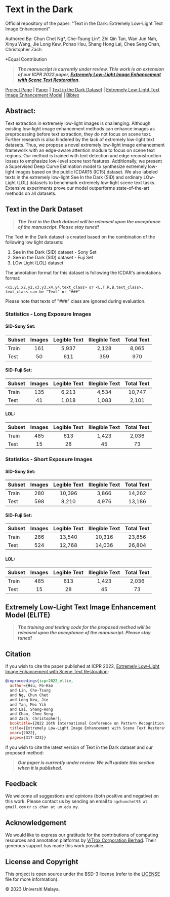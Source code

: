 # Text in the Dark

Official repository of the paper: "Text in the Dark: Extremely Low-Light Text Image
Enhancement"

Authored By:
Chun Chet Ng*, Che-Tsung Lin*, Zhi Qin Tan, Wan Jun Nah, Xinyu Wang, Jie Long Kew, Pohao Hsu, Shang Hong Lai, Chee Seng Chan, Christopher Zach

*Equal Contribution

> ***The manuscript is currently under review. This work is an extension of our ICPR 2022 paper, [Extremely Low-Light Image Enhancement with Scene Text Restoration](https://ieeexplore.ieee.org/document/9956716).***

[Project Page](https://chunchet-ng.github.io/Text-in-the-Dark/) | [Paper]() | [Text in the Dark Dataset](#text-in-the-dark-dataset) | [Extremely Low-Light Text Image Enhancement Model](#extremely-low-light-text-image-enhancement-model-elite) | [Bibtex](#citation)

## Abstract:
Text extraction in extremely low-light images is challenging. Although existing low-light image enhancement methods can enhance images as preprocessing before text extraction, they do not focus on scene text. Further research is also hindered by the lack of extremely low-light text datasets. Thus, we propose a novel extremely low-light image enhancement framework with an edge-aware attention module to focus on scene text regions. Our method is trained with text detection and edge reconstruction losses to
emphasize low-level scene text features. Additionally, we present a Supervised Deep Curve Estimation model to synthesize extremely low-light images based on the public ICDAR15 (IC15) dataset. We also labeled texts in the extremely low-light See In the Dark (SID) and ordinary LOw-Light (LOL) datasets to benchmark extremely low-light scene text tasks. Extensive experiments prove our model outperforms state-of-the-art methods on all datasets.

## Text in the Dark Dataset
> ***The Text in the Dark dataset will be released upon the acceptance of the manuscript. Please stay tuned!***

The Text in the Dark dataset is created based on the combination of the following low light datasets:

1. See in the Dark (SID) dataset - Sony Set
2. See in the Dark (SID) dataset - Fuji Set
3. LOw Light (LOL) dataset

The annotation format for this dataset is following the ICDAR's annotations format:

``<x1,y1,x2,y2,x3,y3,x4,y4,text_class> or <L,T,R,B,text_class>, text_class can be "Text" or "###"``

Please note that texts of "###" class are ignored during evaluation.

### Statistics - Long Exposure Images
#### SID-Sony Set:
| Subset | Images | Legible Text | Illegible Text | Total Text |
| :--- | :----: | :----: | :----: | :----: |
| Train | 161 | 5,937 | 2,128 | 8,065 |
| Test | 50 | 611 | 359 | 970 |

#### SID-Fuji Set:
| Subset | Images | Legible Text | Illegible Text | Total Text |
| :--- | :----: | :----: | :----: | :----: |
| Train | 135 | 6,213 | 4,534 | 10,747 |
| Test | 41 | 1,018 | 1,083 | 2,101 |

#### LOL:
| Subset | Images | Legible Text | Illegible Text | Total Text |
| :--- | :----: | :----: | :----: | :----: |
| Train | 485 | 613 | 1,423 | 2,036 |
| Test | 15 | 28 | 45 | 73 |

### Statistics - Short Exposure Images
#### SID-Sony Set:
| Subset | Images | Legible Text | Illegible Text | Total Text |
| :--- | :----: | :----: | :----: | :----: |
| Train | 280 | 10,396 | 3,866 | 14,262 |
| Test | 598 | 8,210 | 4,976 | 13,186 |

#### SID-Fuji Set:
| Subset | Images | Legible Text | Illegible Text | Total Text |
| :--- | :----: | :----: | :----: | :----: |
| Train | 286 | 13,540 | 10,316 | 23,856 |
| Test | 524 | 12,768 | 14,036 | 26,804 |

#### LOL:
| Subset | Images | Legible Text | Illegible Text | Total Text |
| :--- | :----: | :----: | :----: | :----: |
| Train | 485 | 613 | 1,423 | 2,036 |
| Test | 15 | 28 | 45 | 73 |


## Extremely Low-Light Text Image Enhancement Model (ELITE)
> ***The training and testing code for the proposed method will be released upon the acceptance of the manuscript. Please stay tuned!***

## Citation
If you wish to cite the paper published at ICPR 2022, [Extremely Low-Light Image Enhancement with Scene Text Restoration](https://ieeexplore.ieee.org/document/9956716):

```bibtex
@inproceedings{icpr2022_ellie,
  author={Hsu, Po-Hao
  and Lin, Che-Tsung
  and Ng, Chun Chet
  and Long Kew, Jie
  and Tan, Mei Yih
  and Lai, Shang-Hong
  and Chan, Chee Seng
  and Zach, Christopher},
  booktitle={2022 26th International Conference on Pattern Recognition (ICPR)}, 
  title={Extremely Low-Light Image Enhancement with Scene Text Restoration}, 
  year={2022},
  pages={317-323}}
```

If you wish to cite the latest version of Text in the Dark dataset and our proposed method:

> ***Our paper is currently under review. We will update this section when it is published.***

## Feedback
We welcome all suggestions and opinions (both positive and negative) on this work. Please contact us by sending an email to `ngchunchet95 at gmail.com` or `cs.chan at um.edu.my`.

## Acknowledgement
We would like to express our gratitude for the contributions of computing resources and annotation platforms by [ViTrox Corporation Berhad](https://www.vitrox.com/). Their generous support has made this work possible.

## License and Copyright
This project is open source under the BSD-3 license (refer to the [LICENSE](LICENSE.txt) file for more information).

&#169; 2023 Universiti Malaya.

